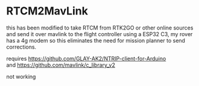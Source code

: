 ﻿# RTCM2MavLink

this has been modified to take RTCM from RTK2GO or other online sources and send it over mavlink to the flight controller using a ESP32 C3, my rover has a 4g modem so this eliminates the need for mission planner to send corrections. 

requires https://github.com/GLAY-AK2/NTRIP-client-for-Arduino     
and https://github.com/mavlink/c_library_v2      


not working
